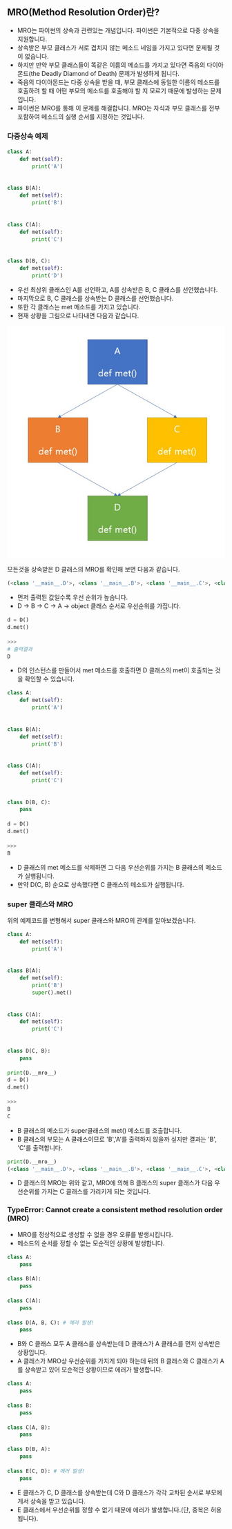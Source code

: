 ## MRO(Method Resolution Order)란?

- MRO는 파이썬의 상속과 관련있는 개념입니다. 파이썬은 기본적으로 다중 상속을 지원합니다.
- 상속받은 부모 클래스가 서로 겹치지 않는 메소드 네임을 가지고 있다면 문제될 것이 없습니다.
- 하지만 만약 부모 클래스들이 똑같은 이름의 메소드를 가지고 있다면 죽음의 다이아몬드(the Deadly Diamond of Death) 문제가 발생하게 됩니다.
- 죽음의 다이아몬드는 다중 상속을 받을 때, 부모 클래스에 동일한 이름의 메소드를 호출하려 할 때 어떤 부모의 메소드를 호출해야 할 지 모르기 때문에 발생하는 문제입니다.
- 파이썬은 MRO를 통해 이 문제를 해결합니다. MRO는 자식과 부모 클래스를 전부 포함하여 메소드의 실행 순서를 지정하는 것입니다.

### 다중상속 예제

```python
class A:
    def met(self):
        print('A')


class B(A):
    def met(self):
        print('B')


class C(A):
    def met(self):
        print('C')


class D(B, C):
    def met(self):
        print('D')
```

- 우선 최상위 클래스인 A를 선언하고, A를 상속받은 B, C 클래스를 선언했습니다.
- 마지막으로 B, C 클래스를 상속받는 D 클래스를 선언했습니다.
- 또한 각 클래스는 met 메소드를 가지고 있습니다.
- 현재 상황을 그림으로 나타내면 다음과 같습니다.

![다중상속](./다중상속.JPG)

모든것을 상속받은 D 클래스의 MRO를 확인해 보면 다음과 같습니다.

```python
(<class '__main__.D'>, <class '__main__.B'>, <class '__main__.C'>, <class '__main__.A'>, <class 'object'>)
```

- 먼저 출력된 값일수록 우선 순위가 높습니다.
- D -> B -> C -> A -> object 클래스 순서로 우선순위를 가집니다.

```python
d = D()
d.met()

>>>
# 출력결과
D
```

- D의 인스턴스를 만들어서 met 메소드를 호출하면 D 클래스의 met이 호출되는 것을 확인할 수 있습니다.

```python
class A:
    def met(self):
        print('A')


class B(A):
    def met(self):
        print('B')


class C(A):
    def met(self):
        print('C')


class D(B, C):
    pass

d = D()
d.met()

>>>
B
```

- D 클래스의 met 메소드를 삭제하면 그 다음 우선순위를 가지는 B 클래스의 메소드가 실행됩니다.
- 만약 D(C, B) 순으로 상속했다면 C 클래스의 메소드가 실행됩니다.

### super 클래스와 MRO

위의 예제코드를 변형해서 super 클래스와 MRO의 관계를 알아보겠습니다.

```python
class A:
    def met(self):
        print('A')


class B(A):
    def met(self):
        print('B')
        super().met()


class C(A):
    def met(self):
        print('C')


class D(C, B):
    pass

print(D.__mro__)
d = D()
d.met()

>>>
B
C
```

- B 클래스의 메소드가 super클래스의 met() 메소드를 호출합니다.
- B 클래스의 부모는 A 클래스이므로 'B','A'를 출력하지 않을까 싶지만 결과는 'B', 'C'를 출력합니다.

```python
print(D.__mro__)
(<class '__main__.D'>, <class '__main__.B'>, <class '__main__.C'>, <class '__main__.A'>, <class 'object'>)
```

- D 클래스의 MRO는 위와 같고, MRO에 의해 B 클래스의 super 클래스가 다음 우선순위를 가지는 C 클래스를 가리키게 되는 것입니다.

### TypeError: Cannot create a consistent method resolution order (MRO)

- MRO를 정상적으로 생성할 수 없을 경우 오류를 발생시킵니다.
- 메소드의 순서를 정할 수 없는 모순적인 상황에 발생합니다.

```python
class A:
    pass

class B(A):
    pass

class C(A):
    pass

class D(A, B, C): # 에러 발생!
    pass
```

- B와 C 클래스 모두 A 클래스를 상속받는데 D 클래스가 A 클래스를 먼저 상속받은 상황입니다.
- A 클래스가 MRO상 우선순위를 가지게 되야 하는데 뒤의 B 클래스와 C 클래스가 A를 상속받고 있어 모순적인 상황이므로 에러가 발생합니다.

```python
class A:
    pass

class B:
    pass

class C(A, B):
    pass

class D(B, A):
    pass

class E(C, D): # 에러 발생!
    pass
```

- E 클래스가 C, D 클래스를 상속받는데 C와 D 클래스가 각각 교차된 순서로 부모에게서 상속을 받고 있습니다.
- E 클래스에서 우선순위를 정할 수 없기 때문에 에러가 발생합니다.(단, 중복은 허용됩니다).
